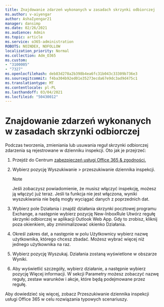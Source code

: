 ```yaml
---
title: Znajdowanie zdarzeń wykonanych w zasadach skrzynki odbiorczej
ms.author: v-aiyengar
author: AshaIyengar21
manager: dansimp
ms.date: 02/26/2021
ms.audience: Admin
ms.topic: article
ms.service: o365-administration
ROBOTS: NOINDEX, NOFOLLOW
localization_priority: Normal
ms.collection: Adm_O365
ms.custom:
- "3100005"
- "7327"
ms.openlocfilehash: deb83d278a2b398b4ea6fc31b043c33309b736e3
ms.sourcegitcommit: f4ba304b92ed01e35273ecda67e9dc3ad9d475c1
ms.translationtype: MT
ms.contentlocale: pl-PL
ms.lasthandoff: 03/04/2021
ms.locfileid: "50430012"
---
```

# <a name="find-events-performed-on-inbox-rules"></a>Znajdowanie zdarzeń wykonanych w zasadach skrzynki odbiorczej

Podczas tworzenia, zmieniania lub usuwania reguł skrzynki odbiorczej zdarzenia są rejestrowane w dzienniku inspekcji. Oto jak je przejrzeć:

1. Przejdź do Centrum [zabezpieczeń usługi Office 365 & zgodności.](https://go.microsoft.com/fwlink/p/?linkid=2077143)
1. Wybierz pozycję Wyszukiwanie > przeszukiwanie dziennika inspekcji.

    > [!NOTE]
    > Jeśli zobaczysz powiadomienie, że musisz włączyć inspekcję, możesz ją włączyć już teraz. Jeśli ta funkcja nie jest włączona, wyniki wyszukiwania nie będą mogły wyciągać danych z poprzednich dat.
1. Wybierz pole Działania i znajdź działania skrzynki pocztowej programu Exchange, a następnie wybierz pozycję New-InboxRule Utwórz regułę skrzynki odbiorczej w aplikacji Outlook Web App. Gdy to zrobisz, kliknij poza okienkiem, aby zminimalizować okienko Działania.
1. Określ zakres dat, a następnie w polu Użytkownicy wybierz nazwę użytkownika, którego chcesz zbadać. Możesz wybrać więcej niż jednego użytkownika na raz.
1. Wybierz pozycję Wyszukaj. Działania zostaną wyświetlone w obszarze Wyniki.
1. Aby wyświetlić szczegóły, wybierz działanie, a następnie wybierz pozycję Więcej informacji. W sekcji Parametry możesz zobaczyć nazwę reguły, zestaw warunków i akcje, które będą podejmowane przez regułę.

Aby dowiedzieć się więcej, zobacz Przeszukiwanie dziennika inspekcji usługi Office 365 w celu rozwiązania typowych scenariuszy.